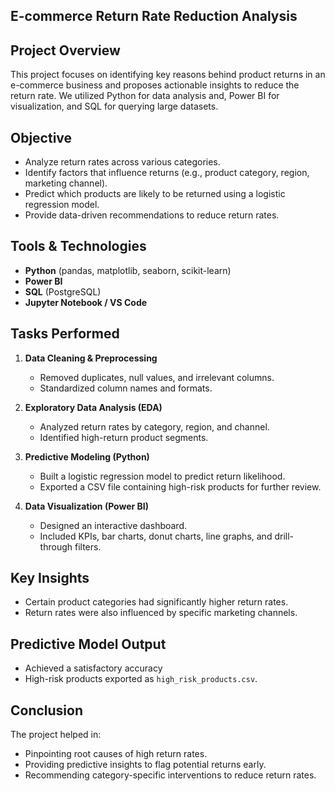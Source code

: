 ## E-commerce Return Rate Reduction Analysis

## Project Overview

This project focuses on identifying key reasons behind product returns in an e-commerce business and proposes actionable insights to reduce the return rate. We utilized Python for data analysis and, Power BI for visualization, and SQL for querying large datasets.

## Objective

- Analyze return rates across various categories.
- Identify factors that influence returns (e.g., product category, region, marketing channel).
- Predict which products are likely to be returned using a logistic regression model.
- Provide data-driven recommendations to reduce return rates.

## Tools & Technologies

- **Python** (pandas, matplotlib, seaborn, scikit-learn)
- **Power BI**
- **SQL** (PostgreSQL)
- **Jupyter Notebook / VS Code**


## Tasks Performed

1. **Data Cleaning & Preprocessing**
   - Removed duplicates, null values, and irrelevant columns.
   - Standardized column names and formats.

2. **Exploratory Data Analysis (EDA)**
   - Analyzed return rates by category, region, and channel.
   - Identified high-return product segments.

3. **Predictive Modeling (Python)**
   - Built a logistic regression model to predict return likelihood.
   - Exported a CSV file containing high-risk products for further review.

4. **Data Visualization (Power BI)**
   - Designed an interactive dashboard.
   - Included KPIs, bar charts, donut charts, line graphs, and drill-through filters.

## Key Insights

- Certain product categories had significantly higher return rates.
- Return rates were also influenced by specific marketing channels.

## Predictive Model Output

- Achieved a satisfactory accuracy 
- High-risk products exported as `high_risk_products.csv`.

## Conclusion
The project helped in:
- Pinpointing root causes of high return rates.
- Providing predictive insights to flag potential returns early.
- Recommending category-specific interventions to reduce return rates.



